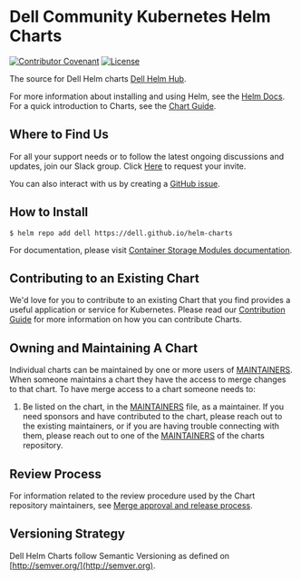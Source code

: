 <!--
Copyright (c) 2021 Dell Inc., or its subsidiaries. All Rights Reserved.

Licensed under the Apache License, Version 2.0 (the "License");
you may not use this file except in compliance with the License.
You may obtain a copy of the License at

    http://www.apache.org/licenses/LICENSE-2.0
-->

# Dell Community Kubernetes Helm Charts

[![Contributor Covenant](https://img.shields.io/badge/Contributor%20Covenant-v2.0%20adopted-ff69b4.svg)](docs/CODE_OF_CONDUCT.md)
[![License](https://img.shields.io/github/license/dell/helm-charts)](LICENSE)

The source for Dell Helm charts [Dell Helm Hub](https://github.com/dell/helm-charts).

For more information about installing and using Helm, see the
[Helm Docs](https://helm.sh/docs/). For a quick introduction to Charts, see the [Chart Guide](https://helm.sh/docs/topics/charts/).

## Where to Find Us

For all your support needs or to follow the latest ongoing discussions and updates, join our Slack group. Click [Here](http://del.ly/Slack_request) to request your invite.

You can also interact with us by creating a [GitHub issue](https://github.com/dell/helm-charts/issues).

## How to Install

```console
$ helm repo add dell https://dell.github.io/helm-charts
```

For documentation, please visit [Container Storage Modules documentation](https://dell.github.io/csm-docs/docs/deployment/helm).

## Contributing to an Existing Chart

We'd love for you to contribute to an existing Chart that you find provides a useful application or service for Kubernetes. Please read our [Contribution Guide](docs/CONTRIBUTING.md) for more information on how you can contribute Charts.

## Owning and Maintaining A Chart

Individual charts can be maintained by one or more users of [MAINTAINERS](docs/MAINTAINERS.md). When someone maintains a chart they have the access to merge changes to that chart. To have merge access to a chart someone needs to:

1. Be listed on the chart, in the [MAINTAINERS](docs/MAINTAINERS.md) file, as a maintainer. If you need sponsors and have contributed to the chart, please reach out to the existing maintainers, or if you are having trouble connecting with them, please reach out to one of the [MAINTAINERS](docs/MAINTAINERS.md) of the charts repository.

## Review Process

For information related to the review procedure used by the Chart repository maintainers, see [Merge approval and release process](docs/CONTRIBUTING.md).

## Versioning Strategy

Dell Helm Charts follow Semantic Versioning as defined on [http://semver.org/](http://semver.org).
